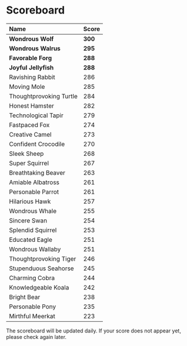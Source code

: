 # Scoreboard

|Name                   | Score |
|:----------------------|:------|
|**Wondrous Wolf**      |**300**|
|**Wondrous Walrus**    |**295**|
|**Favorable Forg**     |**288**|
|**Joyful Jellyfish**   |**288**|
|Ravishing Rabbit       |286    |
|Moving Mole            |285    |
|Thoughtprovoking Turtle|284    |
|Honest Hamster         |282    |
|Technological Tapir    |279    |
|Fastpaced Fox          |274    |
|Creative Camel         |273    |
|Confident Crocodile    |270    |
|Sleek Sheep            |268    |
|Super Squirrel         |267    |
|Breathtaking Beaver    |263    |
|Amiable Albatross      |261    |
|Personable Parrot      |261    |
|Hilarious Hawk         |257    |
|Wondrous Whale         |255    |
|Sincere Swan           |254    |
|Splendid Squirrel      |253    |
|Educated Eagle         |251    |
|Wondrous Wallaby       |251    |
|Thoughtprovoking Tiger |246    |
|Stupenduous Seahorse   |245    |
|Charming Cobra         |244    |
|Knowledgeable Koala    |242    |
|Bright Bear            |238    |
|Personable Pony        |235    |
|Mirthful Meerkat       |223    |







The scoreboard will be updated daily. If your score does not appear yet, please check again later.

